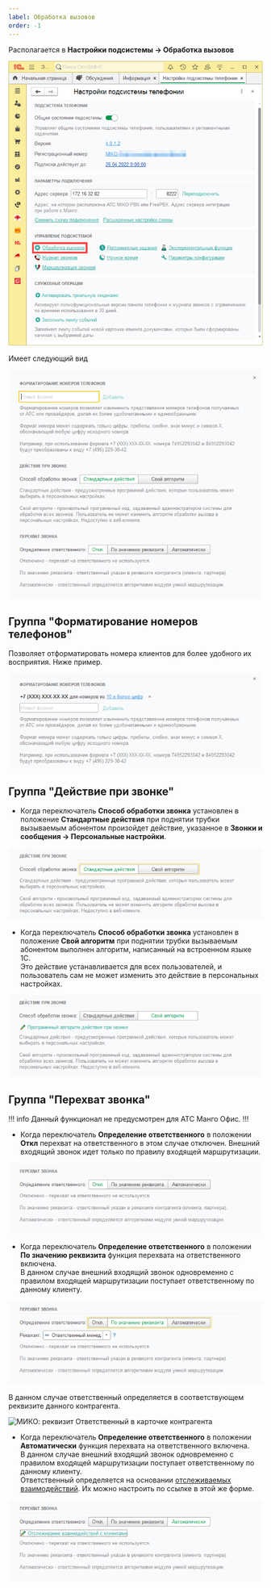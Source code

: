 ```yaml
---
label: Обработка вызовов
order: -1
---
```

Располагается в **Настройки подсистемы -> Обработка вызовов**

<img class="miko-shadow"  
    src="/assets/root-guides/parametri_podsystemi_tel/obrabotka_zvonkov/obr_zv_7.png"
    alt="МИКО: обработка вызовов"
/> 

Имеет следующий вид

<img src="/assets/root-guides/parametri_podsystemi_tel/obrabotka_zvonkov/obr_zv_0.png" 
    class="miko-shadow" 
/>
## Группа "Форматирование номеров телефонов"

Позволяет отформатировать номера клиентов для более удобного их восприятия.  Ниже пример.

<img src="/assets/root-guides/parametri_podsystemi_tel/obrabotka_zvonkov/obr_zv_6.png" 
    class="miko-shadow" 
/>

## Группа "Действие при звонке"

- Когда переключатель **Способ обработки звонка** установлен в положение **Стандартные действия** при поднятии трубки вызываемым абонентом произойдет действие, указанное в **Звонки и сообщения -> Персональные настройки**.

<img src="/assets/root-guides/parametri_podsystemi_tel/obrabotka_zvonkov/obr_zv_4.png" 
    class="miko-shadow" 
/> 

- Когда переключатель **Способ обработки звонка** установлен в положение **Свой алгоритм** при поднятии трубки вызываемым абонентом выполнен алгоритм, написанный на встроенном языке 1С. <br>
Это действие устанавливается для всех пользователей, и пользователь сам не может изменить это действие в персональных настройках.  

<img src="/assets/root-guides/parametri_podsystemi_tel/obrabotka_zvonkov/obr_zv_5.png" 
    class="miko-shadow" 
/> 

## Группа "Перехват звонка"
!!! info
Данный функционал не предусмотрен для АТС Манго Офис.
!!!
- Когда переключатель **Определение ответственного** в положении **Откл** перехват на ответственного в этом случае отключен.
Внешний входящий звонок идет только по правилу входящей маршрутизации. 

<img src="/assets/root-guides/parametri_podsystemi_tel/obrabotka_zvonkov/obr_zv_1.png" 
    class="miko-shadow" 
/> 

- Когда переключатель **Определение ответственного** в положении **По значению реквизита** функция перехвата на ответственного включена. <br>
В данном случае внешний входящий звонок одновременно с правилом входящей маршрутизации поступает ответственному по данному клиенту.

<img src="/assets/root-guides/parametri_podsystemi_tel/obrabotka_zvonkov/obr_zv_2.png" 
    class="miko-shadow" 
/> 

В данном случае ответственный определяется в соответствующем реквизите данного контрагента.

<img class="miko-shadow img-zoomable"
    src="/assets/root-guides/parametri_podsystemi_tel/obrabotka_zvonkov/kart_kontr.png"
    data-original="/assets/root-guides/parametri_podsystemi_tel/obrabotka_zvonkov/kart_kontr.png"
    srcset="/assets/root-guides/parametri_podsystemi_tel/obrabotka_zvonkov/kart_kontr_prev.png 1x, /assets/root-guides/parametri_podsystemi_tel/obrabotka_zvonkov/kart_kontr.png 2x"
    alt="МИКО: реквизит Ответственный в карточке контрагента"
/>

- Когда переключатель **Определение ответственного** в положении **Автоматически** функция перехвата на ответственного включена. <br>
В данном случае внешний входящий звонок одновременно с правилом входящей маршрутизации поступает ответственному по данному клиенту. <br>
Ответственный определяется на основании <a href='/user-guides/routing#определение-взаимодействий-на-основании-которых-будет-строиться-таблица-маршрутизации' target="_blank">отслеживаемых взаимодействий</a>. 
Их можно настроить по ссылке в этой же форме.

<img src="/assets/root-guides/parametri_podsystemi_tel/obrabotka_zvonkov/obr_zv_3.png" 
    class="miko-shadow" 
/> 

